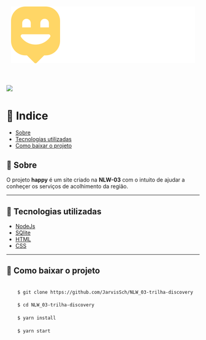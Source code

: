 <h1 align="center"
background="0,0,0">
    <img src="public/images/logo.svg">
</h1>

<h1>
    <img src="public/images/Happy.gif">
</h1>

# 📑 Indice

- [Sobre](#-sobre)
- [Tecnologias utilizadas](#-tecnologias-utilizadas)
- [Como baixar o projeto](como-baixar-o-prejeto)

## 📙 Sobre

O projeto **happy** é um site criado na **NLW-03** com o intuito de ajudar a conheçer os serviços de acolhimento da região.

---

## 🚀 Tecnologias utilizadas

- [NodeJs](https://nodejs.org/)
- [SQlite](https://www.sqlite.org/)
- [HTML](https://developer.mozilla.org/pt-BR/docs/Web/HTML)
- [CSS](https://developer.mozilla.org/pt-BR/docs/Web/CSS)

---

## 📁 Como baixar o projeto

```bash

    $ git clone https://github.com/JarvisSch/NLW_03-trilha-discovery

    $ cd NLW_03-trilha-discovery

    $ yarn install

    $ yarn start

```
